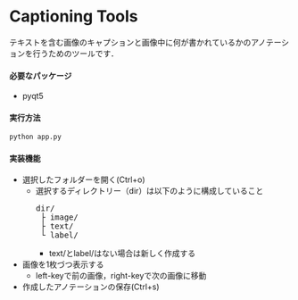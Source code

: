 # Captioning Tools
テキストを含む画像のキャプションと画像中に何が書かれているかのアノテーションを行うためのツールです．

#### 必要なパッケージ
- pyqt5

#### 実行方法

```sh
python app.py
```

#### 実装機能
- 選択したフォルダーを開く(Ctrl+o)
  - 選択するディレクトリー（dir）は以下のように構成していること
    <pre>
    dir/
     ├ image/
     ├ text/
     └ label/
    </pre>
    * text/とlabel/はない場合は新しく作成する
- 画像を1枚づつ表示する
  - left-keyで前の画像，right-keyで次の画像に移動
- 作成したアノテーションの保存(Ctrl+s)